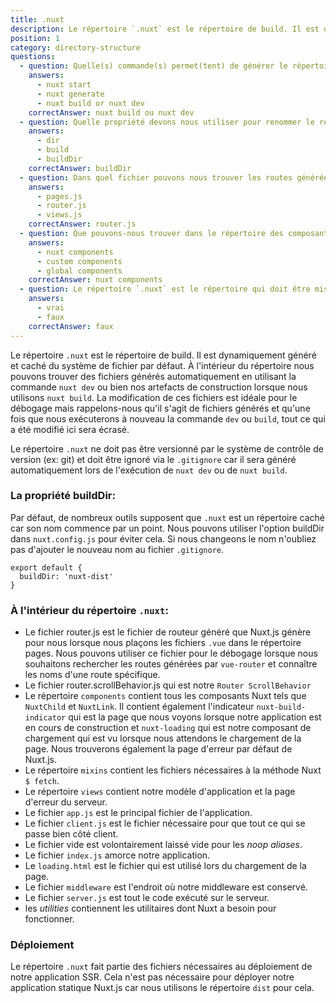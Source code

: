 ```yaml
---
title: .nuxt
description: Le répertoire `.nuxt` est le répertoire de build. Il est dynamiquement généré et caché du système de fichier par défaut. À l'intérieur du répertoire nous pouvons trouver des fichiers générés automatiquement en utilisant la commande `nuxt dev` ou bien nos artefacts de construction lorsque nous utilisons `nuxt build`.
position: 1
category: directory-structure
questions:
  - question: Quelle(s) commande(s) permet(tent) de générer le répertoire .nuxt ?
    answers:
      - nuxt start
      - nuxt generate
      - nuxt build or nuxt dev
    correctAnswer: nuxt build ou nuxt dev
  - question: Quelle propriété devons nous utiliser pour renommer le répertoire nuxt ?
    answers:
      - dir
      - build
      - buildDir
    correctAnswer: buildDir
  - question: Dans quel fichier pouvons nous trouver les routes générées ?
    answers:
      - pages.js
      - router.js
      - views.js
    correctAnswer: router.js
  - question: Que pouvons-nous trouver dans le répertoire des composants ?
    answers:
      - nuxt components
      - custom components
      - global components
    correctAnswer: nuxt components
  - question: Le répertoire `.nuxt` est le répertoire qui doit être mis en ligne lorsque nous déployons des sites statiques ?
    answers:
      - vrai
      - faux
    correctAnswer: faux
---
```


Le répertoire `.nuxt` est le répertoire de build. Il est dynamiquement généré et caché du système de fichier par défaut. À l'intérieur du répertoire nous pouvons trouver des fichiers générés automatiquement en utilisant la commande `nuxt dev` ou bien nos artefacts de construction lorsque nous utilisons `nuxt build`. La modification de ces fichiers est idéale pour le débogage mais rappelons-nous qu'il s'agit de fichiers générés et qu'une fois que nous exécuterons à nouveau la commande `dev` ou `build`, tout ce qui a été modifié ici sera écrasé.

<base-alert>

Le répertoire `.nuxt` ne doit pas être versionné par le système de contrôle de version (ex: git) et doit être ignoré via le `.gitignore` car il sera généré automatiquement lors de l'exécution de `nuxt dev` ou de `nuxt build`.

</base-alert>

### La propriété buildDir:

Par défaut, de nombreux outils supposent que `.nuxt` est un répertoire caché car son nom commence par un point. Nous pouvons utiliser l'option buildDir dans `nuxt.config.js` pour éviter cela. Si nous changeons le nom n'oubliez pas d'ajouter le nouveau nom au fichier `.gitignore`.

```js{}[nuxt.config.js]
export default {
  buildDir: 'nuxt-dist'
}
```

### À l'intérieur du répertoire `.nuxt`:

- Le fichier router.js est le fichier de routeur généré que Nuxt.js génère pour nous lorsque nous plaçons les fichiers `.vue` dans le répertoire pages. Nous pouvons utiliser ce fichier pour le débogage lorsque nous souhaitons rechercher les routes générées par `vue-router` et connaître les noms d'une route spécifique.
- Le fichier router.scrollBehavior.js qui est notre `Router ScrollBehavior`
- Le répertoire `components` contient tous les composants Nuxt tels que `NuxtChild` et `NuxtLink`. Il contient également l'indicateur `nuxt-build-indicator` qui est la page que nous voyons lorsque notre application est en cours de construction et `nuxt-loading` qui est notre composant de chargement qui est vu lorsque nous attendons le chargement de la page. Nous trouverons également la page d'erreur par défaut de Nuxt.js.
- Le répertoire `mixins` contient les fichiers nécessaires à la méthode Nuxt `$ fetch`.
- Le répertoire `views` contient notre modèle d'application et la page d'erreur du serveur.
- Le fichier `app.js` est le principal fichier de l'application.
- Le fichier `client.js` est le fichier nécessaire pour que tout ce qui se passe bien côté client.
- Le fichier vide est volontairement laissé vide pour les _noop aliases_.
- Le fichier `index.js` amorce notre application.
- Le `loading.html` est le fichier qui est utilisé lors du chargement de la page.
- Le fichier `middleware` est l'endroit où notre middleware est conservé.
- Le fichier `server.js` est tout le code exécuté sur le serveur.
- les _utilities_ contiennent les utilitaires dont Nuxt a besoin pour fonctionner.

### Déploiement

Le répertoire `.nuxt` fait partie des fichiers nécessaires au déploiement de notre application SSR. Cela n'est pas nécessaire pour déployer notre application statique Nuxt.js car nous utilisons le répertoire `dist` pour cela.

<quiz :questions="questions"></quiz>
